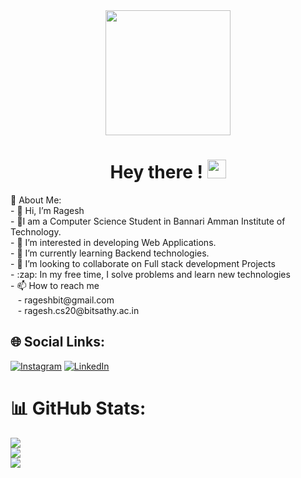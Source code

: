 <div align="center">
	<img src="https://cdn.dribbble.com/users/1059583/screenshots/4171367/media/34e69eb61a7bd8dea1c957a8b82605a7.gif" width="200">
</div>
<div align="center">
  <img src="https://komarev.com/ghpvc/?username=RAGESH2003&style=flat-square&color=blue" alt=""/>
</div>


<div align="center">
  <h1>
      Hey there !
    <img src="https://media.giphy.com/media/hvRJCLFzcasrR4ia7z/giphy.gif" width="30px"/>
  </h1>
</div>
💫 About Me:<br>
- 👋 Hi, I’m Ragesh <br>
- 👨‍I am a Computer Science Student in Bannari Amman Institute of Technology.<br>
- 👀 I’m interested in developing Web Applications.<br>
- 🌱 I’m currently learning Backend technologies.<br>
- 💞️ I’m looking to collaborate on Full stack development Projects<br>
- :zap: In my free time, I solve problems and learn new technologies<br>
- 📫 How to reach me<br>
&nbsp;&nbsp;&nbsp- rageshbit@gmail.com<br>
&nbsp;&nbsp;&nbsp- ragesh.cs20@bitsathy.ac.in





## 🌐 Social Links:
[![Instagram](https://img.shields.io/badge/Instagram-%23E4405F.svg?logo=Instagram&logoColor=white)](https://instagram.com/silentboy15_5) [![LinkedIn](https://img.shields.io/badge/LinkedIn-%230077B5.svg?logo=linkedin&logoColor=white)](https://linkedin.com/in/https://www.linkedin.com/in/ragesh-n-98227b210/) 
# 📊 GitHub Stats:
![](https://github-readme-stats.vercel.app/api?username=RAGESH-N&theme=blueberry&hide_border=false&include_all_commits=false&count_private=false)<br/>
![](https://github-readme-streak-stats.herokuapp.com/?user=RAGESH-N&theme=blueberry&hide_border=false)<br/>
![](https://github-readme-stats.vercel.app/api/top-langs/?username=RAGESH-N&theme=blueberry&hide_border=false&include_all_commits=false&count_private=false&layout=compact)




